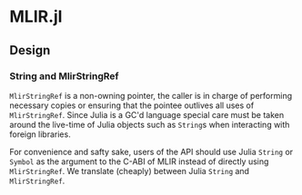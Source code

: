# MLIR.jl

## Design

### String and MlirStringRef

`MlirStringRef` is a non-owning pointer, the caller is in charge of performing necessary
copies or ensuring that the pointee outlives all uses of `MlirStringRef`.
Since Julia is a GC'd language special care must be taken around the live-time of Julia
objects such as `String`s when interacting with foreign libraries.

For convenience and safty sake, users of the API should use Julia `String` or `Symbol` as
the argument to the C-ABI of MLIR instead of directly using `MlirStringRef`. We translate
(cheaply) between Julia `String` and `MlirStringRef`.
